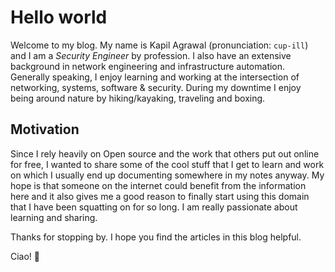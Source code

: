 # Hello world

Welcome to my blog. My name is Kapil Agrawal (pronunciation: `cup-ill`) and I am a _Security Engineer_ by profession. I also have an extensive background in network engineering and infrastructure automation. Generally speaking, I enjoy learning and working at the intersection of networking, systems, software & security. During my downtime I enjoy being around nature by hiking/kayaking, traveling and boxing.

## Motivation

Since I rely heavily on Open source and the work that others put out online for free, I wanted to share some of the cool stuff that I get to learn and work on which I usually end up documenting somewhere in my notes anyway. My hope is that someone on the internet could benefit from the information here and it also gives me a good reason to finally start using this domain that I have been squatting on for so long. I am really passionate about learning and sharing.

Thanks for stopping by. I hope you find the articles in this blog helpful.

Ciao! 👋
